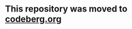 This repository was moved to [codeberg.org](https://codeberg.org/pguenther/config)
==================================================================================
